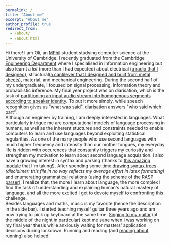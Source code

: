 ```yaml
---
permalink: /
title: "About me"
excerpt: "About me"
author_profile: true
redirect_from: 
  - /about/
  - /about.html
---
```

Hi there! I am Oli, an [MPhil](https://www.cst.cam.ac.uk/admissions/acs) student studying computer science at the University of Cambridge. I recently graduated from the Cambridge [Engineering Department](http://www.eng.cam.ac.uk/) where I specialised in information engineering but also learnt a *lot* (more than I had expected) about electrical ([a radio that I designed](https://olidyliu.github.io/files/IEP.pdf)), structural([a cantilever that I designed and built from metal sheets](https://olidyliu.github.io/files/structural_design.pdf)), material, and mechanical engineering. During the second half of my undergraduate, I focused on signal processing, information theory and probabilistic inference. My final year project was on diarisation, which is the task of [partitioning an input audio stream into homogenous segments according to speaker identity](https://en.wikipedia.org/wiki/Speaker_diarisation). To put it more simply, while speech recognition gives us "what was said", diarisation answers "who said which part".<br/>
Although an engineer by training, I am deeply interested in languages. What particularly intrigue me are computational models of language processing in humans, as well as the inherent stuctures and constraints needed to enable computers to learn and use languages beyond exploiting statistical regularities. As one of the many people who use second languages with much higher frequency and intensity than our mother tongues, my everyday life is ridden with occurences that constantly triggers my curiosity and strengthen my motivation to learn about second language acquisition. I also have a growing interest in syntax and parsing (thanks to [this amazing module](https://www.cl.cam.ac.uk/teaching/2021/L95/) that I'm taking!). After spending some time [drawing syntax trees](https://olidyliu.github.io/files/L95_dl567_Exercise3.pdf) *(disclaimer: this file in no way reflects my average effort in latex formatting)* and [enumerating grammatical relations](https://olidyliu.github.io/files/L95_dl567_Exercise3.pdf) (using [the scheme of the RASP parser](https://www.cl.cam.ac.uk/techreports/UCAM-CL-TR-662.pdf)), I realize that, the more I learn about language, the more complex I find the task of understanding and explaining human's natural mastery of language, and all the more excited I get to devote myself to confronting this challenge. <br/>
Besides languages and maths, music is my favorite (hence the description in the side bar). I started teaching myself guitar three years  ago and am now trying to pick up keyboard at the same time. [Singing to my guitar](https://youtu.be/XQkgYolF2hU) (at the middle of the night in particular) kept me sane when I was working on my final year thesis while anxiously waiting for masters' application decisions during lockdown. Running and reading (and [reading about running](https://en.wikipedia.org/wiki/What_I_Talk_About_When_I_Talk_About_Running)) also helped! 
